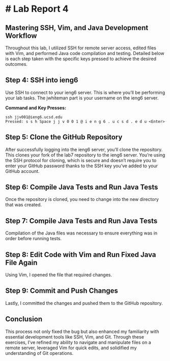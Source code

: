 # # Lab Report 4
## Mastering SSH, Vim, and Java Development Workflow
Throughout this lab, I utilized SSH for remote server access, edited files with Vim, and performed Java code compilation and testing. Detailed below is each step taken with the specific keys pressed to achieve the desired outcomes.
## Step 4: SSH into ieng6
Use SSH to connect to your ieng6 server. This is where you’ll be performing your lab tasks. The jwhiteman part is your username on the ieng6 server.

**Command and Key Presses:**

```
ssh jjv001@ieng6.ucsd.edu
Pressed: s s h Space j j v 0 0 1 @ i e n g 6 . u c s d . e d u <Enter>
```

## Step 5: Clone the GitHub Repository
After successfully logging into the ieng6 server, you’ll clone the repository. This clones your fork of the lab7 repository to the ieng6 server. You’re using the SSH protocol for cloning, which is secure and doesn’t require you to enter your GitHub password thanks to the SSH key you’ve added to your GitHub account.

## Step 6: Compile Java Tests and Run Java Tests
Once the repository is cloned, you need to change into the new directory that was created.

## Step 7: Compile Java Tests and Run Java Tests
Compilation of the Java files was necessary to ensure everything was in order before running tests.

## Step 8: Edit Code with Vim and Run Fixed Java File Again
Using Vim, I opened the file that required changes.

## Step 9: Commit and Push Changes
Lastly, I committed the changes and pushed them to the GitHub repository.

## Conclusion
This process not only fixed the bug but also enhanced my familiarity with essential development tools like SSH, Vim, and Git. Through these exercises, I’ve refined my ability to navigate and manipulate files on a remote server, leveraged Vim for quick edits, and solidified my understanding of Git operations.
